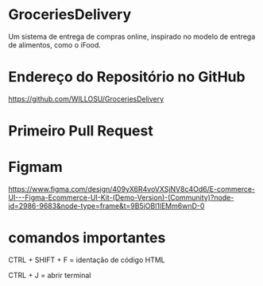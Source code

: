 # GroceriesDelivery
Um sistema de entrega de compras online, inspirado no modelo de entrega de alimentos, como o iFood.

# Endereço do Repositório no GitHub
https://github.com/WILLOSU/GroceriesDelivery

# Primeiro Pull Request

# Figmam
https://www.figma.com/design/409yX6R4voVXSjNV8c4Od6/E-commerce-UI---Figma-Ecommerce-UI-Kit-(Demo-Version)-(Community)?node-id=2986-9683&node-type=frame&t=9B5jOBl1lEMm6wnD-0

# comandos importantes
CTRL + SHIFT + F = identação de código HTML

CTRL + J = abrir terminal


